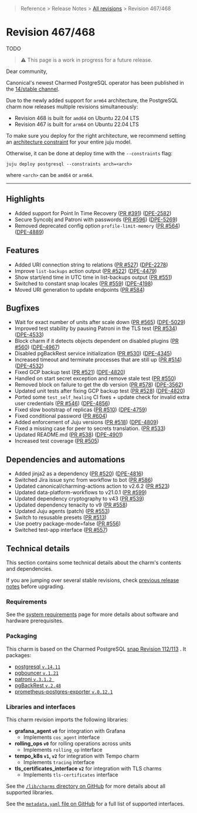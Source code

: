 >Reference > Release Notes > [All revisions] > Revision 467/468

# Revision 467/468
TODO
> :warning: This page is a work in progress for a future release.

Dear community,

Canonical's newest Charmed PostgreSQL operator has been published in the [14/stable channel].

Due to the newly added support for `arm64` architecture, the PostgreSQL charm now releases multiple revisions simultaneously:
* Revision 468 is built for `amd64` on Ubuntu 22.04 LTS
* Revision 467 is built for `arm64` on Ubuntu 22.04 LTS

To make sure you deploy for the right architecture, we recommend setting an [architecture constraint](https://juju.is/docs/juju/constraint#heading--arch) for your entire juju model.

Otherwise, it can be done at deploy time with the `--constraints` flag:
```shell
juju deploy postgresql --constraints arch=<arch> 
```
where `<arch>` can be `amd64` or `arm64`.

---

## Highlights 

* Added support for Point In Time Recovery ([PR #391](https://github.com/canonical/postgresql-operator/pull/391)) ([DPE-2582](https://warthogs.atlassian.net/browse/DPE-2582))
* Secure Syncobj and Patroni with passwords ([PR #596](https://github.com/canonical/postgresql-operator/pull/596)) ([DPE-5269](https://warthogs.atlassian.net/browse/DPE-5269))
* Removed deprecated config option `profile-limit-memory` ([PR #564](https://github.com/canonical/postgresql-operator/pull/564)) ([DPE-4889](https://warthogs.atlassian.net/browse/DPE-4889))

## Features 

* Added URI connection string to relations ([PR #527](https://github.com/canonical/postgresql-operator/pull/527)) ([DPE-2278](https://warthogs.atlassian.net/browse/DPE-2278))
* Improve `list-backups` action output ([PR #522](https://github.com/canonical/postgresql-operator/pull/522)) ([DPE-4479](https://warthogs.atlassian.net/browse/DPE-4479))
* Show start/end time in UTC time in list-backups output ([PR #551](https://github.com/canonical/postgresql-operator/pull/551))
* Switched to constant snap locales ([PR #559](https://github.com/canonical/postgresql-operator/pull/559)) ([DPE-4198](https://warthogs.atlassian.net/browse/DPE-4198))
* Moved URI generation to update endpoints ([PR #584](https://github.com/canonical/postgresql-operator/pull/584))

## Bugfixes

* Wait for exact number of units after scale down ([PR #565](https://github.com/canonical/postgresql-operator/pull/565)) ([DPE-5029](https://warthogs.atlassian.net/browse/DPE-5029))
* Improved test stability by pausing Patroni in the TLS test ([PR #534](https://github.com/canonical/postgresql-operator/pull/534)) ([DPE-4533](https://warthogs.atlassian.net/browse/DPE-4533))
* Block charm if it detects objects dependent on disabled plugins ([PR #560](https://github.com/canonical/postgresql-operator/pull/560)) ([DPE-4967](https://warthogs.atlassian.net/browse/DPE-4967))
* Disabled pgBackRest service initialization ([PR #530](https://github.com/canonical/postgresql-operator/pull/530)) ([DPE-4345](https://warthogs.atlassian.net/browse/DPE-4345))
* Increased timeout and terminate processes that are still up ([PR #514](https://github.com/canonical/postgresql-operator/pull/514)) ([DPE-4532](https://warthogs.atlassian.net/browse/DPE-4532))
* Fixed GCP backup test ([PR #521](https://github.com/canonical/postgresql-operator/pull/521)) ([DPE-4820](https://warthogs.atlassian.net/browse/DPE-4820))
* Handled on start secret exception and remove stale test ([PR #550](https://github.com/canonical/postgresql-operator/pull/550))
* Removed block on failure to get the db version ([PR #578](https://github.com/canonical/postgresql-operator/pull/578)) ([DPE-3562](https://warthogs.atlassian.net/browse/DPE-3562))
* Updated unit tests after fixing GCP backup test ([PR #528](https://github.com/canonical/postgresql-operator/pull/528)) ([DPE-4820](https://warthogs.atlassian.net/browse/DPE-4820))
* Ported some `test_self_healing` CI fixes + update check for invalid extra user credentials ([PR #546](https://github.com/canonical/postgresql-operator/pull/546)) ([DPE-4856](https://warthogs.atlassian.net/browse/DPE-4856))
* Fixed slow bootstrap of replicas ([PR #510](https://github.com/canonical/postgresql-operator/pull/510)) ([DPE-4759](https://warthogs.atlassian.net/browse/DPE-4759))
* Fixed conditional password ([PR #604](https://github.com/canonical/postgresql-operator/pull/604))
* Added enforcement of Juju versions ([PR #518](https://github.com/canonical/postgresql-operator/pull/518)) ([DPE-4809](https://warthogs.atlassian.net/browse/DPE-4809))
* Fixed a missing case for peer to secrets translation. ([PR #533](https://github.com/canonical/postgresql-operator/pull/533))
* Updated README.md ([PR #538](https://github.com/canonical/postgresql-operator/pull/538)) ([DPE-4901](https://warthogs.atlassian.net/browse/DPE-4901))
* Increased test coverage ([PR #505](https://github.com/canonical/postgresql-operator/pull/505))


## Dependencies and automations
* Added jinja2 as a dependency ([PR #520](https://github.com/canonical/postgresql-operator/pull/520)) ([DPE-4816](https://warthogs.atlassian.net/browse/DPE-4816))
* Switched Jira issue sync from workflow to bot ([PR #586](https://github.com/canonical/postgresql-operator/pull/586))
* Updated canonical/charming-actions action to v2.6.2 ([PR #523](https://github.com/canonical/postgresql-operator/pull/523))
* Updated data-platform-workflows to v21.0.1 ([PR #599](https://github.com/canonical/postgresql-operator/pull/599))
* Updated dependency cryptography to v43 ([PR #539](https://github.com/canonical/postgresql-operator/pull/539))
* Updated dependency tenacity to v9 ([PR #558](https://github.com/canonical/postgresql-operator/pull/558))
* Updated Juju agents (patch) ([PR #553](https://github.com/canonical/postgresql-operator/pull/553))
* Switch to resusable presets ([PR #513](https://github.com/canonical/postgresql-operator/pull/513))
* Use poetry package-mode=false ([PR #556](https://github.com/canonical/postgresql-operator/pull/556))
* Switched test-app interface ([PR #557](https://github.com/canonical/postgresql-operator/pull/557))

## Technical details

This section contains some technical details about the charm's contents and dependencies. 

If you are jumping over several stable revisions, check [previous release notes][All revisions] before upgrading.

### Requirements
See the [system requirements] page for more details about software and hardware prerequisites.

### Packaging

This charm is based on the Charmed PostgreSQL [snap Revision 112/113] . It packages:
* [postgresql `v.14.11`]
* [pgbouncer `v.1.21`]
* [patroni `v.3.1.2 `]
* [pgBackRest `v.2.48`]
* [prometheus-postgres-exporter `v.0.12.1`]

### Libraries and interfaces
This charm revision imports the following libraries:
* **grafana_agent `v0`** for integration with Grafana 
    * Implements  `cos_agent` interface
* **rolling_ops `v0`** for rolling operations across units 
    * Implements `rolling_op` interface
* **tempo_k8s `v1`, `v2`** for integration with Tempo charm
    * Implements `tracing` interface
* **tls_certificates_interface `v2`** for integration with TLS charms
    * Implements `tls-certificates` interface

See the [`/lib/charms` directory on GitHub] for more details about all supported libraries.

See the [`metadata.yaml` file on GitHub] for a full list of supported interfaces.

<!-- Topics -->
[All revisions]: /t/11875
[system requirements]: /t/11743

<!-- GitHub -->
[`/lib/charms` directory on GitHub]: https://github.com/canonical/postgresql-operator/tree/main/lib/charms
[`metadata.yaml` file on GitHub]: https://github.com/canonical/postgresql-operator/blob/main/metadata.yaml

<!-- Charmhub -->
[14/stable channel]: https://charmhub.io/postgresql?channel=14/stable

<!-- Snap/Rock -->
[`charmed-postgresql` packaging]: https://github.com/canonical/charmed-postgresql-snap

[snap Revision 112/113]: https://github.com/canonical/charmed-postgresql-snap/releases/tag/rev113
[rock image]: ghcr.io/canonical/charmed-postgresql@sha256:7ef86a352c94e2a664f621a1cc683d7a983fd86e923d98c32b863f717cb1c173 

[postgresql `v.14.11`]: https://launchpad.net/ubuntu/+source/postgresql-14/14.11-0ubuntu0.22.04.1
[pgbouncer `v.1.21`]: https://launchpad.net/~data-platform/+archive/ubuntu/pgbouncer
[patroni `v.3.1.2 `]: https://launchpad.net/~data-platform/+archive/ubuntu/patroni
[pgBackRest `v.2.48`]: https://launchpad.net/~data-platform/+archive/ubuntu/pgbackrest
[prometheus-postgres-exporter `v.0.12.1`]: https://launchpad.net/~data-platform/+archive/ubuntu/postgres-exporter